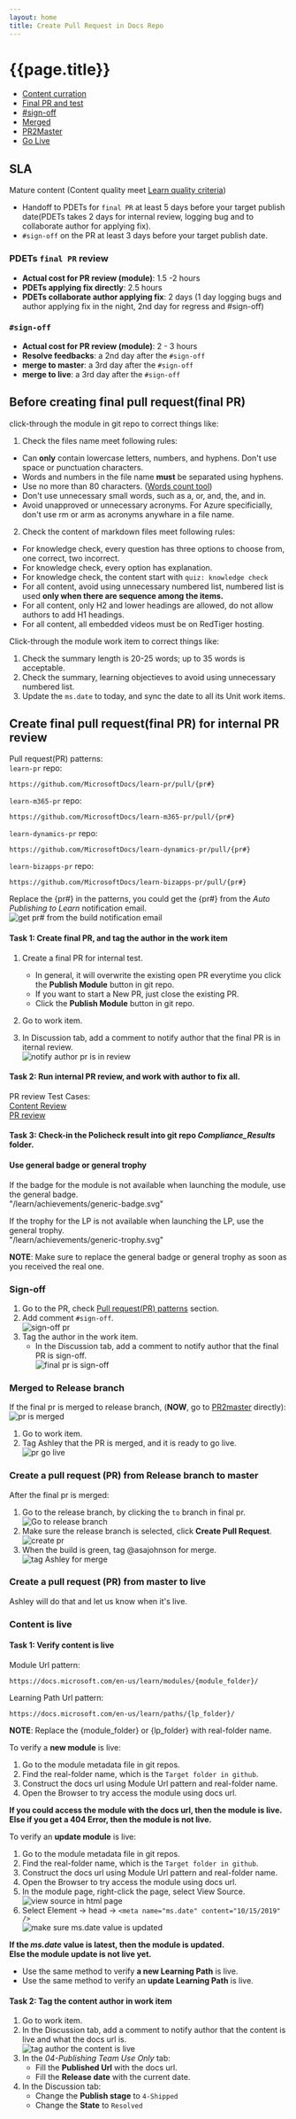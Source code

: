 ```yaml
---
layout: home
title: Create Pull Request in Docs Repo
---
```




<h1>{{page.title}}</h1>

<ul class="list-bus-stop">
 
<li><a href="#01">Content curration</a></li>
<li><a href="#1">Final PR and test</a></li>
<li><a href="#3">#sign-off</a></li>
<li><a href="#4">Merged</a></li>
<li><a href="#5">PR2Master</a></li>
<li><a href="#6">Go Live</a></li>
</ul>

 ## SLA
 Mature content (Content quality meet [Learn quality criteria](https://review.docs.microsoft.com/en-us/help/contribute/contribute-how-to-write-pull-request-quality-criteria?branch=master))
 
 - Handoff to PDETs for `final PR` at least 5 days before your target publish date(PDETs takes 2 days for internal review, logging bug and to collaborate author for applying fix).
 - `#sign-off` on the PR at least 3 days before your target publish date.

### PDETs `final PR` review
- **Actual cost for PR review (module)**: 1.5 -2 hours  
- **PDETs applying fix directly**: 2.5 hours  
- **PDETs collaborate author applying fix**: 2 days (1 day logging bugs and author applying fix in the night, 2nd day for regress and #sign-off)  

### `#sign-off`
- **Actual cost for PR review (module)**: 2 - 3 hours
- **Resolve feedbacks**: a 2nd day after the `#sign-off`  
- **merge to master**: a 3rd day after the `#sign-off`  
- **merge to live**: a 3rd day after the `#sign-off`  

<a name="01"></a>
## Before creating final pull request(final PR)
click-through the module in git repo to correct things like:
1. Check the files name meet following rules:
- Can **only** contain lowercase letters, numbers, and hyphens. Don't use space or punctuation characters.
- Words and numbers in the file name **must** be separated using hyphens.
- Use no more than 80 characters. ([Words count tool](https://www.lettercount.com/))
- Don't use unnecessary small words, such as a, or, and, the, and in.
- Avoid unapproved or unnecessary acronyms. For Azure specificially, don't use rm or arm as acronyms anywhare in a file name.
2. Check the content of markdown files meet following rules:
- For knowledge check, every question has three options to choose from, one correct, two incorrect.
- For knowledge check, every option has explanation.
- For knowledge check, the content start with `quiz: knowledge check`
- For all content, avoid using unnecessary numbered list, numbered list is used **only when there are sequence among the items.**
- For all content, only H2 and lower headings are allowed, do not allow authors to add H1 headings.
- For all content, all embedded videos must be on RedTiger hosting.

Click-through the module work item to correct things like:
1. Check the summary length is 20-25 words; up to 35 words is acceptable.
2. Check the summary, learning objectieves to avoid using unnecessary numbered list.
3. Update the `ms.date` to today, and sync the date to all its Unit work items.


<a name="1"></a>
## Create final pull request(final PR) for internal PR review

<a name="pr-patterns"></a>Pull request(PR) patterns:  
`learn-pr` repo:
```url
https://github.com/MicrosoftDocs/learn-pr/pull/{pr#}
```
`learn-m365-pr` repo:
```url
https://github.com/MicrosoftDocs/learn-m365-pr/pull/{pr#}
```

`learn-dynamics-pr` repo:
```url
https://github.com/MicrosoftDocs/learn-dynamics-pr/pull/{pr#}
```

`learn-bizapps-pr` repo:
```url
https://github.com/MicrosoftDocs/learn-bizapps-pr/pull/{pr#}
```
Replace the {pr#} in the patterns, you could get the {pr#} from the _Auto Publishing to Learn_ notification email.  
![get pr# from the build notification email]({{site.baseurl}}/assets/get-pr-from-email.png)

#### Task 1: Create final PR, and tag the author in the work item
1. Create a final PR for internal test.
    - In general, it will overwrite the existing open PR everytime you click the **Publish Module** button in git repo.
    - If you want to start a New PR, just close the existing PR. 
    - Click the **Publish Module** button in git repo.

2. Go to work item.
2. In Discussion tab, add a comment to notify author that the final PR is in iternal review.  
    ![notify author pr is in review]({{site.baseurl}}/assets/lpub-pr-in-review-notify-author.png)

#### Task 2: Run internal PR review, and work with author to fix all.

PR review Test Cases:  
[Content Review](https://microsoftdigitallearning.visualstudio.com/Courseware/_queries/query-edit/66abaade-4bd0-4a6f-9925-22c0982a69dc/)  
[PR review](https://microsoftdigitallearning.visualstudio.com/Courseware/_queries/query/ef3edd45-2929-4886-bda8-87ff622ee002)

#### Task 3: Check-in the Policheck result into git repo _Compliance_Results_ folder.

#### Use general badge or general trophy
If the badge for the module is not available when launching the module, use the general badge.  
"/learn/achievements/generic-badge.svg"

If the trophy for the LP is not available when launching the LP, use the general trophy.  
"/learn/achievements/generic-trophy.svg"

**NOTE**: Make sure to replace the general badge or general trophy as soon as you received the real one.

<a name="3"></a>
### Sign-off


1. Go to the PR, check [Pull request(PR) patterns](#pr-patterns) section.
2. Add comment `#sign-off`.  
    ![sign-off pr]({{site.baseurl}}/assets/lpub-final-pr-sign-off.png)
3. Tag the author in the work item.
    - In the Discussion tab, add a comment to notify author that the final PR is sign-off.  
        ![final pr is sign-off]({{site.baseurl}}/assets/lpub-sign-off-notify-author.png)

<a name="4"></a>
### Merged to Release branch

If the final pr is merged to release branch, (**NOW**, go to <a href="#5">PR2master</a> directly):    
![pr is merged]({{site.baseurl}}/assets/lpub-merged-to-release-branch.png)
1. Go to work item.
2. Tag Ashley that the PR is merged, and it is ready to go live.  
    ![pr go live]({{site.baseurl}}/assets/lpub-pr-merged-notify-author.png)

<a name="5"></a>
### Create a pull request (PR) from Release branch to master

After the final pr is merged:
1. Go to the release branch, by clicking the `to` branch in final pr.  
    ![Go to release branch]({{site.baseurl}}/assets/lpub-release-branch.png)
2. Make sure the release branch is selected, click **Create Pull Request**.  
    ![create pr]({{site.baseurl}}/assets/lpub-release-pr-to-master.png)
3. When the build is green, tag @asajohnson for merge.    
    ![tag Ashley for merge]({{site.baseurl}}/assets/lpub-tag-ashley.png)

### Create a pull request (PR) from master to live
Ashley will do that and let us know when it's live.

<a name="6"></a>
### Content is live


#### Task 1: Verify content is live

Module Url pattern:  
```url
https://docs.microsoft.com/en-us/learn/modules/{module_folder}/
```
Learning Path Url pattern: 
```url 
https://docs.microsoft.com/en-us/learn/paths/{lp_folder}/
```
**NOTE**: Replace the {module_folder} or {lp_folder} with real-folder name.

To verify a **new module** is live:
1. Go to the module metadata file in git repos.
2. Find the real-folder name, which is the `Target folder in github`.
3. Construct the docs url using Module Url pattern and real-folder name.
4. Open the Browser to try access the module using docs url.

**If you could access the module with the docs url, then the module is live.**  
**Else if you get a 404 Error, then the module is not live.**  

To verify an **update module** is live:
1. Go to the module metadata file in git repos.
2. Find the real-folder name, which is the `Target folder in github`.
3. Construct the docs url using Module Url pattern and real-folder name.
4. Open the Browser to try access the module using docs url.
5. In the module page, right-click the page, select View Source.  
    ![view source in html page]({{site.baseurl}}/assets/view-source.png)
6. Select Element -> head -> `<meta name="ms.date" content="10/15/2019" />`  
    ![make sure ms.date value is updated]({{site.baseurl}}/assets/lpub-stage-ms.date.png)

**If the _ms.date_ value is latest, then the module is updated.**  
**Else the module update is not live yet.**  

- Use the same method to verify **a new Learning Path** is live.  
- Use the same method to verify an **update Learning Path** is live.

#### Task 2: Tag the content author in work item
1. Go to work item.
1. In the Discussion tab, add a comment to notify author that the content is live and what the docs url is.  
    ![tag author the content is live]({{site.baseurl}}/assets/tag-author-t-content-live.png)
1. In the *04-Publishing Team Use Only* tab:
    - Fill the **Published Url** with the docs url.
    - Fill the **Release date** with the current date. 
1. In the Discussion tab:
    - Change the **Publish stage** to `4-Shipped`
    - Change the **State** to `Resolved`

